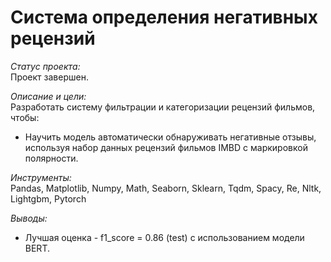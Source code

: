 #  Система определения негативных рецензий

*Статус проекта:*  
Проект завершен.

*Описание и цели:*  
 	Разработать систему фильтрации и категоризации рецензий фильмов, чтобы:
- Научить модель автоматически обнаруживать негативные отзывы, используя набор данных рецензий фильмов IMBD с маркировкой полярности.

*Инструменты:*  
Pandas, Matplotlib, Numpy, Math, Seaborn, Sklearn, Tqdm, Spacy, Re, Nltk, Lightgbm, Pytorch

*Выводы:*  
- Лучшая оценка - f1_score = 0.86 (test) с использованием модели BERT.
